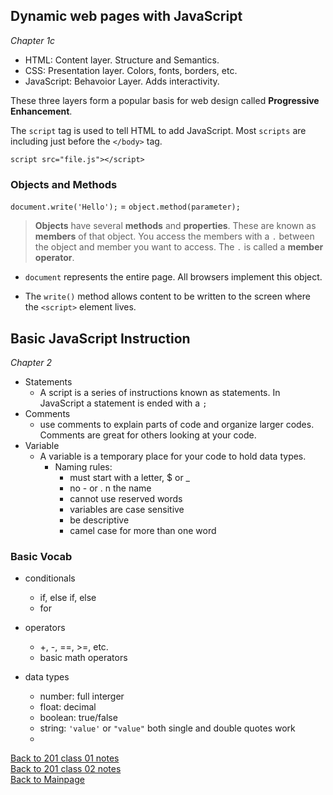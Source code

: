 ## Dynamic web pages with JavaScript
*Chapter 1c*

+ HTML: Content layer.  Structure and Semantics.
+ CSS: Presentation layer.  Colors, fonts, borders, etc.
+ JavaScript: Behavoior Layer.  Adds interactivity.

These three layers form a popular basis for web design called **Progressive Enhancement**.

The `script` tag is used to tell HTML to add JavaScript.  Most `scripts` are including just before the `</body>` tag.

`script src="file.js"></script>`

### Objects and Methods

`document.write('Hello');` = `object.method(parameter);`

> **Objects** have several **methods** and **properties**.  These are known as **members** of that object.  You access the members with a `.` between the object and member you want to access.  The `.` is called a **member operator**.

- `document` represents the entire page.  All browsers implement this object.

- The `write()` method allows content to be written to the screen where the `<script>` element lives.

## Basic JavaScript Instruction
*Chapter 2*

+ Statements
    + A script is a series of instructions known as statements.  In JavaScript a statement is ended with a `;`
+ Comments
    + use comments to explain parts of code and organize larger codes.  Comments are great for others looking at your code.
+ Variable
    + A variable is a temporary place for your code to hold data types.
        + Naming rules:
            + must start with a letter, $ or _
            + no - or . n the name
            + cannot use reserved words
            + variables are case sensitive
            + be descriptive
            + camel case for more than one word




### Basic Vocab 
+ conditionals
    + if, else if, else
    + for

+ operators
    + +, -, ==, >=, etc.
    + basic math operators

+ data types
    + number: full interger 
    + float: decimal
    + boolean: true/false
    + string: `'value'` or `"value"` both single and double quotes work
    + 


[Back to 201 class 01 notes](../201/class-201-01-notes.md)<br>
[Back to 201 class 02 notes](../201/class-02.md)<br>
[Back to Mainpage](../code-fellows.md)<br>

